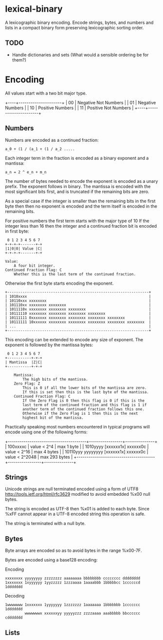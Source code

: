 lexical-binary
==============

A lexicographic binary encoding. Encode strings, bytes, and numbers
and lists in a compact binary form preserving lexicographic sorting order.


TODO
----

 * Handle dictionaries and sets (What would a sensible ordering be for them?)


Encoding
========

All values start with a two bit major type.

  +----+----------------------+
  | 00 | Negative Not Numbers |
  | 01 | Negative Numbers     |
  | 10 | Positive Numbers     |
  | 11 | Positive Not Numbers |
  +----+----------------------+

Numbers
-------

Numbers are encoded as a continued fraction:

    a_0 + (1 / (a_1 + (1 / a_2 .....

Each integer term in the fraction is encoded as a binary exponent and
a mantissa:

    a_n = 2 ^ e_n + m_n

The number of bytes needed to encode the exponent is encoded as a unary
prefix. The exponent follows in binary. The mantissa is encoded with the
most significant bits first, and is truncated if the remaining bits are
zero.

As a special case if the integer is smaller than the remaining bits in the
first byte then then no exponent is encoded and the term itself is encoded
in the remaining bits.

For positive numbers the first term starts with the major type of 10
If the integer less than 16 then the integer and a continued fraction bit
is encoded in first byte:

     0 1 2 3 4 5 6 7
    +-+-+-+-------+-+
    |1|0|0| Value |C|
    +-+-+-+-------+-+

    Value:
        A four bit integer.
    Continued Fraction Flag: C
        Whether this is the last term of the continued fraction.

Otherwise the first byte starts encoding the exponent.

    +-----------------------------------------------------------------+
    | 1010xxxx                                                        |
    | 10110xxx xxxxxxxx                                               |
    | 101110xx xxxxxxxx xxxxxxxx                                      |
    | 1011110x xxxxxxxx xxxxxxxx xxxxxxxx                             |
    | 10111110 xxxxxxxx xxxxxxxx xxxxxxxx xxxxxxxx                    |
    | 10111111 0xxxxxxx xxxxxxxx xxxxxxxx xxxxxxxx xxxxxxxx           |
    | 10111111 10xxxxxx xxxxxxxx xxxxxxxx xxxxxxxx xxxxxxxx xxxxxxxx  |
    | ...                                                             |
    +-----------------------------------------------------------------+

This encoding can be extended to encode any size of exponent. The exponent
is followed by the mantissa bytes:


     0 1 2 3 4 5 6 7
    +-----------+-+-+
    | Mantissa  |Z|C|
    +-----------+-+-+

        Mantissa:
            The high bits of the mantissa.
        Zero Flag: Z
            This is 0 if all the lower bits of the mantissa are zero.
            If this is set then this is the last byte of the mantissa.
        Continued Fraction Flag: C
            If the Zero Flag is 0 then this flag is 0 if this is the
            last term of the continued fraction and this flag is 1 if
            another term of the continued fraction follows this one.
            Otherwise if the Zero Flag is 1 then this is the next
            highest bit of the mantissa.

Practically speaking most numbers encountered in typical programs will encode
using one of the following forms:

  +----------------------------------------+-----------------+---------------+
  | 100xxxxc                               |  value < 2^4    | max 1 byte    |
  | 1010yyyy           [xxxxxx1x] xxxxxx0c |  value < 2^16   | max 4 bytes   |
  | 10110yyy  yyyyyyyy [xxxxxx1x] xxxxxx0c |  value < 2^2048 | max 293 bytes |
  +----------------------------------------+-----------------+---------------+


Strings
-------

Unicode strings are null terminated encoded using a form of UTF8
http://tools.ietf.org/html/rfc3629 modified to avoid embedded %x00 null bytes.

The string is encoded as UTF-8 then %x01 is added to each byte. Since %xFF
cannot appear in a UTF-8 encoded string this operation is safe.

The string is terminated with a null byte.

Bytes
-----

Byte arrays are encoded so as to avoid bytes in the range %x00-7F.

Bytes are encoded using a base128 encoding:

Encoding

    xxxxxxxx yyyyyyyy zzzzzzzz aaaaaaaa bbbbbbbb cccccccc dddddddd
    1xxxxxxx 1xyyyyyy 1yyzzzzz 1zzzaaaa 1aaaabbb 1bbbbbcc 1ccccccd 1ddddddd

Decoding

    1wwwwwww 1xxxxxxx 1yyyyyyy 1zzzzzzz 1aaaaaaa 1bbbbbbb 1ccccccc 1ddddddd
             wwwwwwwx xxxxxxyy yyyyyzzz zzzzaaaa aaabbbbb bbcccccc cddddddd



Lists
-----



